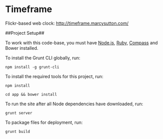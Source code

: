 Timeframe
===========

Flickr-based web clock: http://timeframe.marcysutton.com/

##Project Setup##

To work with this code-base, you must have [Node.js](http://nodejs.org/), [Ruby](http://ruby-lang.org/), [Compass](http://compass-style.org/install) and Bower installed.

To install the Grunt CLI globally, run:

`npm install -g grunt-cli`

To install the required tools for this project, run:

`npm install`

`cd app && bower install`

To run the site after all Node dependencies have downloaded, run:

`grunt server`

To package files for deployment, run:

`grunt build`
